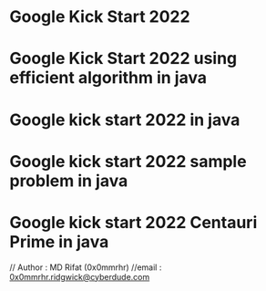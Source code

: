 # Google Kick Start 2022
# Google Kick Start 2022 using efficient algorithm in java
# Google kick start 2022 in java
# Google kick start 2022 sample problem in java
# Google kick start 2022 Centauri Prime in java

// Author : MD Rifat (0x0mmrhr)
//email : 0x0mmrhr.ridgwick@cyberdude.com
